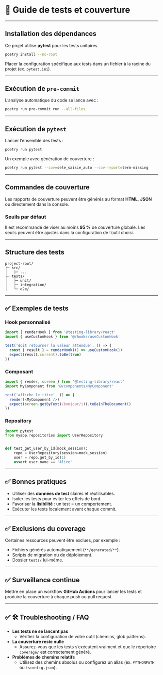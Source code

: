 # 🧪 Guide de tests et couverture

---

## Installation des dépendances

Ce projet utilise **pytest** pour les tests unitaires.

```bash
poetry install --no-root
```

Placer la configuration spécifique aux tests dans un fichier à la racine du projet (ex. `pytest.ini`).

---

## Exécution de `pre-commit`

L’analyse automatique du code se lance avec :

```bash
poetry run pre-commit run --all-files
```

---

## Exécution de `pytest`

Lancer l’ensemble des tests :

```bash
poetry run pytest
```

Un exemple avec génération de couverture :

```bash
poetry run pytest --cov=sele_saisie_auto --cov-report=term-missing
```

---

## Commandes de couverture

Les rapports de couverture peuvent être générés au format **HTML**, **JSON** ou directement dans la console.

### Seuils par défaut

Il est recommandé de viser au moins **95 %** de couverture globale. Les seuils peuvent être ajustés dans la configuration de l’outil choisi.

---

## Structure des tests

```text
project-root/
├─ src/
│   ├─ ...
├─ tests/
│   ├─ unit/
│   ├─ integration/
│   └─ e2e/
```

---

## ✅ Exemples de tests

### Hook personnalisé
```typescript
import { renderHook } from '@testing-library/react'
import { useCustomHook } from '@/hooks/useCustomHook'

test('doit retourner la valeur attendue', () => {
  const { result } = renderHook(() => useCustomHook())
  expect(result.current).toBe(true)
})
```

### Composant
```typescript
import { render, screen } from '@testing-library/react'
import MyComponent from '@/components/MyComponent'

test('affiche le titre', () => {
  render(<MyComponent />)
  expect(screen.getByText(/bonjour/i)).toBeInTheDocument()
})
```

### Repository
```python
import pytest
from myapp.repositories import UserRepository


def test_get_user_by_id(mock_session):
    repo = UserRepository(session=mock_session)
    user = repo.get_by_id(1)
    assert user.name == 'Alice'
```

---

## ✅ Bonnes pratiques

* Utiliser des **données de test** claires et réutilisables.
* Isoler les tests pour éviter les effets de bord.
* Favoriser la **lisibilité** : un test = un comportement.
* Exécuter les tests localement avant chaque commit.

---

## ✅ Exclusions du coverage

Certaines ressources peuvent être exclues, par exemple :

* Fichiers générés automatiquement (`**/generated/**`).
* Scripts de migration ou de déploiement.
* Dossier `tests/` lui-même.

---

## ✅ Surveillance continue

Mettre en place un workflow **GitHub Actions** pour lancer les tests et produire la couverture à chaque push ou pull request.

---

## ✅ 🛠️ Troubleshooting / FAQ

* **Les tests ne se lancent pas**
  - Vérifiez la configuration de votre outil (chemins, glob patterns).
* **La couverture reste nulle**
  - Assurez-vous que les tests s’exécutent vraiment et que le répertoire `coverage/` est correctement généré.
* **Problèmes de chemins relatifs**
  - Utilisez des chemins absolus ou configurez un alias (ex. `PYTHONPATH` ou `tsconfig.json`).

